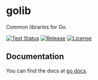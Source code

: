 # golib

Common libraries for Go.

[![Test Status](https://github.com/shipengqi/golib/actions/workflows/go.yml/badge.svg)](https://github.com/shipengqi/golib/actions/workflows/go.yml)
[![Release](https://img.shields.io/github/release/shipengqi/golib.svg)](https://github.com/shipengqi/golib/releases)
[![License](https://img.shields.io/github/license/shipengqi/golib.svg)](https://github.com/shipengqi/golib/blob/main/LICENSE)

## Documentation

You can find the docs at [go docs](https://pkg.go.dev/github.com/shipengqi/golib).
